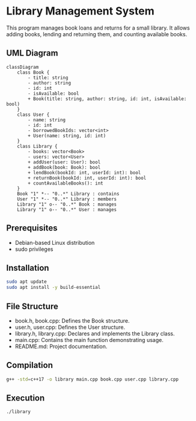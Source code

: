 # Library Management System

This program manages book loans and returns for a small library.
It allows adding books, lending and returning them, and counting available books.

## UML Diagram

```mermaid
classDiagram
    class Book {
        - title: string
        - author: string
        - id: int
        - isAvailable: bool
        + Book(title: string, author: string, id: int, isAvailable: bool)
    }
    class User {
        - name: string
        - id: int
        - borrowedBookIds: vector<int>
        + User(name: string, id: int)
    }
    class Library {
        - books: vector<Book>
        - users: vector<User>
        + addUser(user: User): bool
        + addBook(book: Book): bool
        + lendBook(bookId: int, userId: int): bool
        + returnBook(bookId: int, userId: int): bool
        + countAvailableBooks(): int
    }
    Book "1" *-- "0..*" Library : contains
    User "1" *-- "0..*" Library : members
    Library "1" o-- "0..*" Book : manages
    Library "1" o-- "0..*" User : manages
```

## Prerequisites

- Debian-based Linux distribution
- sudo privileges

## Installation

```bash
sudo apt update
sudo apt install -y build-essential
```

## File Structure

- book.h, book.cpp: Defines the Book structure.
- user.h, user.cpp: Defines the User structure.
- library.h, library.cpp: Declares and implements the Library class.
- main.cpp: Contains the main function demonstrating usage.
- README.md: Project documentation.

## Compilation

```bash
g++ -std=c++17 -o library main.cpp book.cpp user.cpp library.cpp
```

## Execution

```bash
./library
